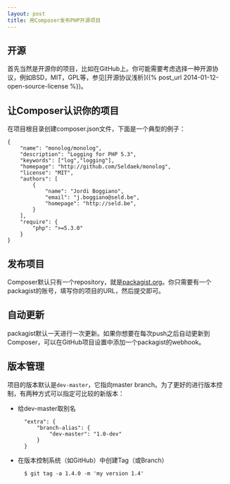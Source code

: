 ```yaml
---
layout: post
title: 用Composer发布PHP开源项目
---
```


开源
-------
首先当然是开源你的项目，比如在GitHub上。你可能需要考虑选择一种开源协议，例如BSD，MIT，GPL等，参见[开源协议浅析]({% post_url 2014-01-12-open-source-license %})。

让Composer认识你的项目
-------
在项目根目录创建composer.json文件，下面是一个典型的例子：

	{
	    "name": "monolog/monolog",
	    "description": "Logging for PHP 5.3",
	    "keywords": ["log","logging"],
	    "homepage": "http://github.com/Seldaek/monolog",
	    "license": "MIT",
	    "authors": [
	        {
	            "name": "Jordi Boggiano",
	            "email": "j.boggiano@seld.be",
	            "homepage": "http://seld.be",
	        }
	    ],
	    "require": {
	        "php": ">=5.3.0"
	    }
	}

发布项目
-------
Composer默认只有一个repository，就是[packagist.org](http://packagist.org)。你只需要有一个packagist的账号，填写你的项目的URL，然后提交即可。

自动更新
-------
packagist默认一天进行一次更新。如果你想要在每次push之后自动更新到Composer，可以在GitHub项目设置中添加一个packagist的webhook。

版本管理
-------
项目的版本默认是`dev-master`，它指向master branch。为了更好的进行版本控制，有两种方式可以指定可比较的新版本：

- 给dev-master取别名

		"extra": {
	        "branch-alias": {
	            "dev-master": "1.0-dev"
	        }
	    }

- 在版本控制系统（如GitHub）中创建Tag（或Branch）
		
		$ git tag -a 1.4.0 -m 'my version 1.4'